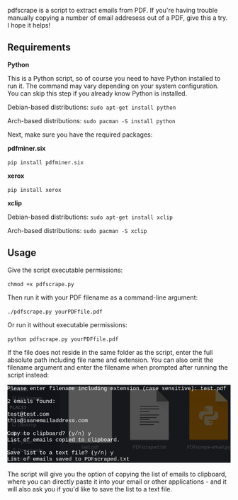 pdfscrape is a script to extract emails from PDF. If you're having trouble manually copying a number of email addresess out of a PDF, give this a try. I hope it helps!

## Requirements

**Python**

This is a Python script, so of course you need to have Python installed to run it. The command may vary depending on your system configuration. You can skip this step if you already know Python is installed.

Debian-based distributions: `sudo apt-get install python`

Arch-based distributions: `sudo pacman -S install python`

Next, make sure you have the required packages:

**pdfminer.six**

`pip install pdfminer.six`

**xerox**

`pip install xerox`

**xclip**

Debian-based distributions: `sudo apt-get install xclip`

Arch-based distributions: `sudo pacman -S xclip`

## Usage

Give the script executable permissions:

`chmod +x pdfscrape.py`

Then run it with your PDF filename as a command-line argument:

`./pdfscrape.py yourPDFfile.pdf`

Or run it without executable permissions:

`python pdfscrape.py yourPDFfile.pdf`

If the file does not reside in the same folder as the script, enter the full absolute path including file name and extension. You can also omit the filename argument and enter the filename when prompted after running the script instead:

![](screenshot.png)

The script will give you the option of copying the list of emails to clipboard, where you can directly paste it into your email or other applications - and it will also ask you if you'd like to save the list to a text file.
